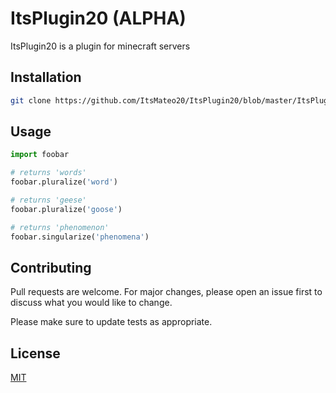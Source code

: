 # ItsPlugin20 **(ALPHA)**

ItsPlugin20 is a plugin for minecraft servers

## Installation

```bash
git clone https://github.com/ItsMateo20/ItsPlugin20/blob/master/ItsPlugin20.jar
```

## Usage

```python
import foobar

# returns 'words'
foobar.pluralize('word')

# returns 'geese'
foobar.pluralize('goose')

# returns 'phenomenon'
foobar.singularize('phenomena')
```

## Contributing
Pull requests are welcome. For major changes, please open an issue first to discuss what you would like to change.

Please make sure to update tests as appropriate.

## License
[MIT](https://choosealicense.com/licenses/mit/)
